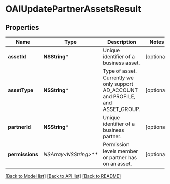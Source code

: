 # OAIUpdatePartnerAssetsResult

## Properties
Name | Type | Description | Notes
------------ | ------------- | ------------- | -------------
**assetId** | **NSString*** | Unique identifier of a business asset. | [optional] 
**assetType** | **NSString*** | Type of asset. Currently we only support AD_ACCOUNT and PROFILE, and ASSET_GROUP. | [optional] 
**partnerId** | **NSString*** | Unique identifier of a business partner. | [optional] 
**permissions** | **NSArray&lt;NSString*&gt;*** | Permission levels member or partner has on an asset. | [optional] 

[[Back to Model list]](../README.md#documentation-for-models) [[Back to API list]](../README.md#documentation-for-api-endpoints) [[Back to README]](../README.md)


